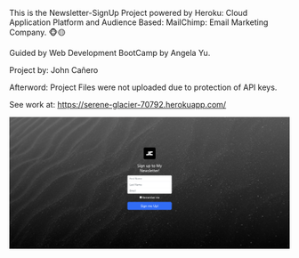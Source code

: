 This is the Newsletter-SignUp Project powered by Heroku: Cloud Application Platform and Audience Based: MailChimp: Email Marketing Company. 🐵🟡 

Guided by Web Development BootCamp by Angela Yu.

Project by: John Cañero

Afterword: Project Files were not uploaded due to protection of API keys. 

See work at: https://serene-glacier-70792.herokuapp.com/

<img src="images/desktopView - NewsletterSignUp.png" alt="Newsletter-SignUp.jpg">

